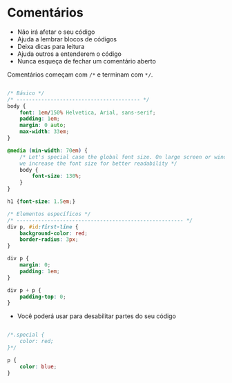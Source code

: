 # Comentários

* Não irá afetar o seu código
* Ajuda a lembrar blocos de códigos
* Deixa dicas para leitura
* Ajuda outros a entenderem o código
* Nunca esqueça de fechar um comentário aberto

Comentários começam com `/*` e terminam com `*/`.

```css

/* Básico */
/* ---------------------------------------- */
body {
    font: 1em/150% Helvetica, Arial, sans-serif;
    padding: 1em;
    margin: 0 auto;
    max-width: 33em;
}

@media (min-width: 70em) {
    /* Let's special case the global font size. On large screen or window, 
    we increase the font size for better readability */
    body {
        font-size: 130%;
    }
}

h1 {font-size: 1.5em;}

/* Elementos específicos */
/* ------------------------------------------------------ */
div p, #id:first-line {
    background-color: red;
    border-radius: 3px;
}

div p {
    margin: 0;
    padding: 1em;
}

div p + p {
    padding-top: 0;
}
```

* Você poderá usar para desabilitar partes do seu código

```css

/*.special {
    color: red;
}*/

p {
    color: blue;
}
```